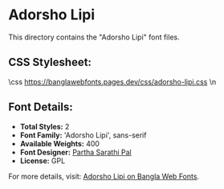 # Adorsho Lipi

This directory contains the "Adorsho Lipi" font files.

## CSS Stylesheet:

\css
https://banglawebfonts.pages.dev/css/adorsho-lipi.css
\n
## Font Details:
- **Total Styles:** 2
- **Font Family:** 'Adorsho Lipi', sans-serif
- **Available Weights:** 400
- **Font Designer:** [Partha Sarathi Pal](mailto:p.s.pal.2006@gmail.com)
- **License:** GPL

For more details, visit: [Adorsho Lipi on Bangla Web Fonts](https://banglawebfonts.pages.dev/adorsho-lipi/#about).